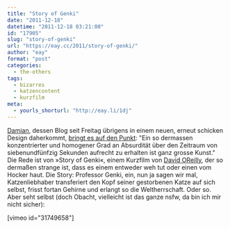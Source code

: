 ```yaml
---
title: "Story of Genki"
date: "2011-12-18"
datetime: "2011-12-18 03:21:00"
id: "17905"
slug: "story-of-genki"
url: "https://eay.cc/2011/story-of-genki/"
author: "eay"
format: "post"
categories:
  - the-others
tags:
  - bizarres
  - katzencontent
  - kurzfilm
meta:
  - yourls_shorturl: "http://eay.li/1dj"
---
```


[Damian](http://dmn.luagsh.ch/), dessen Blog seit Freitag übrigens in einem neuen, erneut schicken Design daherkommt, [bringt es auf den Punkt](http://dmn.luagsh.ch/story-of-genki/): "Ein so dermassen konzentrierter und homogener Grad an Absurdität über den Zeitraum von siebenundfünfzig Sekunden aufrecht zu erhalten ist ganz grosse Kunst." Die Rede ist von »Story of Genki«, einem Kurzfilm von [David OReilly](http://davidoreilly.com/), der so dermaßen strange ist, dass es einem entweder weh tut oder einen vom Hocker haut. Die Story: Professor Genki, ein, nun ja sagen wir mal, Katzenliebhaber transferiert den Kopf seiner gestorbenen Katze auf sich selbst, frisst fortan Gehirne und erlangt so die Weltherrschaft. Oder so. Aber seht selbst (doch Obacht, vielleicht ist das ganze nsfw, da bin ich mir nicht sicher):

\[vimeo id="31749658"\]
